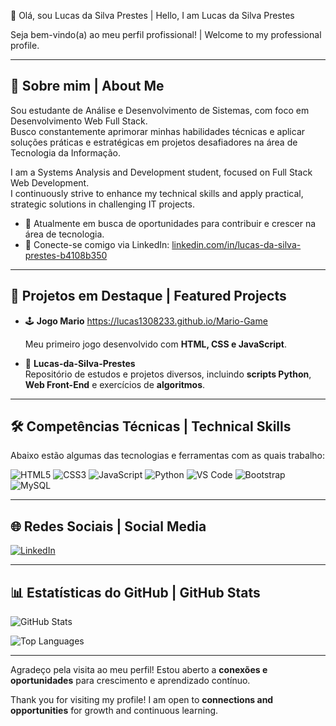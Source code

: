 👋 Olá, sou Lucas da Silva Prestes | Hello, I am Lucas da Silva Prestes

Seja bem-vindo(a) ao meu perfil profissional! | Welcome to my professional profile.

---

## 📌 Sobre mim | About Me

Sou estudante de Análise e Desenvolvimento de Sistemas, com foco em Desenvolvimento Web Full Stack.  
Busco constantemente aprimorar minhas habilidades técnicas e aplicar soluções práticas e estratégicas em projetos desafiadores na área de Tecnologia da Informação.  

I am a Systems Analysis and Development student, focused on Full Stack Web Development.  
I continuously strive to enhance my technical skills and apply practical, strategic solutions in challenging IT projects.

- 🎯 Atualmente em busca de oportunidades para contribuir e crescer na área de tecnologia.  
- 🔗 Conecte-se comigo via LinkedIn: [linkedin.com/in/lucas-da-silva-prestes-b4108b350](https://linkedin.com/in/lucas-da-silva-prestes-b4108b350)  

---

## 🚀 Projetos em Destaque | Featured Projects

- 🕹️ **Jogo Mario**
  https://lucas1308233.github.io/Mario-Game

  Meu primeiro jogo desenvolvido com **HTML, CSS e JavaScript**.  
   
- 📂 **Lucas-da-Silva-Prestes**  
  Repositório de estudos e projetos diversos, incluindo **scripts Python**, **Web Front-End** e exercícios de **algoritmos**.  

---

## 🛠 Competências Técnicas | Technical Skills

Abaixo estão algumas das tecnologias e ferramentas com as quais trabalho:  

![HTML5](https://img.shields.io/badge/HTML5-E34F26?style=for-the-badge&logo=html5&logoColor=white)
![CSS3](https://img.shields.io/badge/CSS3-1572B6?style=for-the-badge&logo=css3&logoColor=white)
![JavaScript](https://img.shields.io/badge/JavaScript-F7DF1E?style=for-the-badge&logo=javascript&logoColor=black)
![Python](https://img.shields.io/badge/Python-3776AB?style=for-the-badge&logo=python&logoColor=white)
![VS Code](https://img.shields.io/badge/VS%20Code-007ACC?style=for-the-badge&logo=visual-studio-code&logoColor=white)
![Bootstrap](https://img.shields.io/badge/Bootstrap-7952B3?style=for-the-badge&logo=bootstrap&logoColor=white)
![MySQL](https://img.shields.io/badge/MySQL-4479A1?style=for-the-badge&logo=mysql&logoColor=white)

---

## 🌐 Redes Sociais | Social Media

[![LinkedIn](https://img.shields.io/badge/-LinkedIn-0077B5?style=for-the-badge&logo=linkedin&logoColor=white)](https://linkedin.com/in/lucas-da-silva-prestes-b4108b350)

---

## 📊 Estatísticas do GitHub | GitHub Stats

![GitHub Stats](https://github-readme-stats.vercel.app/api?username=Lucas1308233&show_icons=true&theme=dark)



![Top Languages](https://github-readme-stats.vercel.app/api/top-langs/?username=Lucas1308233&layout=compact&theme=radical)

---

Agradeço pela visita ao meu perfil! Estou aberto a **conexões e oportunidades** para crescimento e aprendizado contínuo.  

Thank you for visiting my profile! I am open to **connections and opportunities** for growth and continuous learning.
